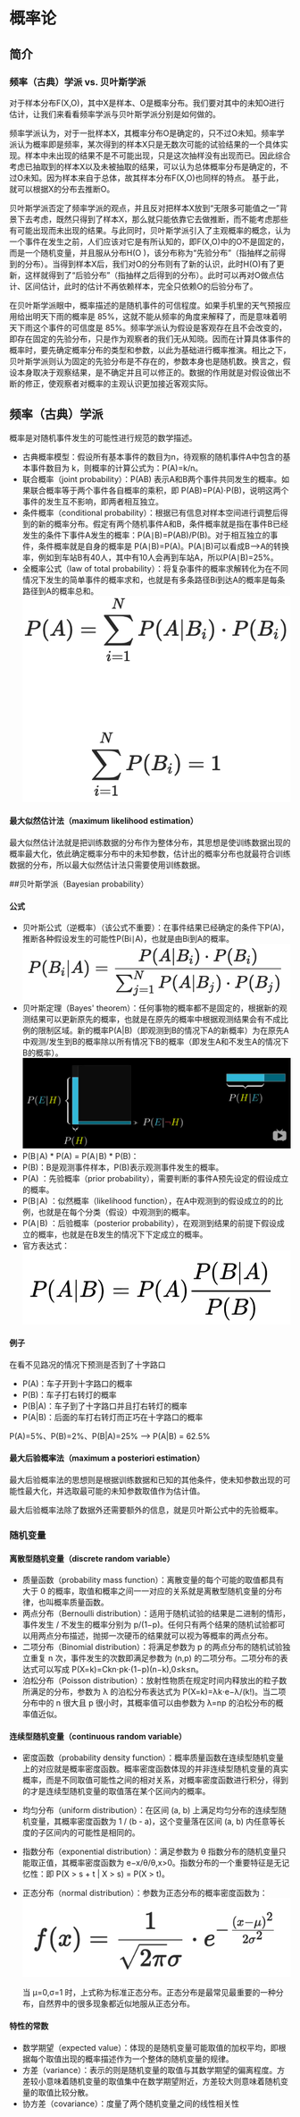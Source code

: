

# 概率论

## 简介

### 频率（古典）学派 vs. 贝叶斯学派

对于样本分布F(X,O)，其中X是样本、O是概率分布。我们要对其中的未知O进行估计，让我们来看看频率学派与贝叶斯学派分别是如何做的。

频率学派认为，对于一批样本X，其概率分布O是确定的，只不过O未知。频率学派认为概率即是频率，某次得到的样本X只是无数次可能的试验结果的一个具体实现。样本中未出现的结果不是不可能出现，只是这次抽样没有出现而已。因此综合考虑已抽取到的样本X以及未被抽取的结果，可以认为总体概率分布是确定的，不过O未知。因为样本来自于总体，故其样本分布F(X,O)也同样的特点。  基于此，就可以根据X的分布去推断O。

贝叶斯学派否定了频率学派的观点，并且反对把样本X放到“无限多可能值之一”背景下去考虑，既然只得到了样本X，那么就只能依靠它去做推断，而不能考虑那些有可能出现而未出现的结果。与此同时，贝叶斯学派引入了主观概率的概念，认为一个事件在发生之前，人们应该对它是有所认知的，即F(X,O)中的O不是固定的，而是一个随机变量，并且服从分布H(O )，该分布称为“先验分布”（指抽样之前得到的分布）。当得到样本X后，我们对O的分布则有了新的认识，此时H(O)有了更新，这样就得到了“后验分布”（指抽样之后得到的分布）。此时可以再对O做点估计、区间估计，此时的估计不再依赖样本，完全只依赖O的后验分布了。

在贝叶斯学派眼中，概率描述的是随机事件的可信程度。如果手机里的天气预报应用给出明天下雨的概率是 85%，这就不能从频率的角度来解释了，而是意味着明天下雨这个事件的可信度是 85%。频率学派认为假设是客观存在且不会改变的，即存在固定的先验分布，只是作为观察者的我们无从知晓。因而在计算具体事件的概率时，要先确定概率分布的类型和参数，以此为基础进行概率推演。相比之下，贝叶斯学派则认为固定的先验分布是不存在的，参数本身也是随机数。换言之，假设本身取决于观察结果，是不确定并且可以修正的。数据的作用就是对假设做出不断的修正，使观察者对概率的主观认识更加接近客观实际。


## 频率（古典）学派

概率是对随机事件发生的可能性进行规范的数学描述。

- 古典概率模型：假设所有基本事件的数目为n，待观察的随机事件A中包含的基本事件数目为 k，则概率的计算公式为：P(A)=k/n。
- 联合概率（joint probability）：P(AB) 表示A和B两个事件共同发生的概率。如果联合概率等于两个事件各自概率的乘积，即 P(AB)=P(A)⋅P(B)，说明这两个事件的发生互不影响，即两者相互独立。
- 条件概率（conditional probability）：根据已有信息对样本空间进行调整后得到的新的概率分布。假定有两个随机事件A和B，条件概率就是指在事件B已经发生的条件下事件A发生的概率：P(A∣B)=P(AB)/P(B)。对于相互独立的事件，条件概率就是自身的概率是 P(A∣B)=P(A)。P(A∣B)可以看成B-->A的转换率，例如到车站B有40人，其中有10人会再到车站A，所以P(A∣B)=25%。
- 全概率公式（law of total probability）：将复杂事件的概率求解转化为在不同情况下发生的简单事件的概率求和，也就是有多条路径Bi到达A的概率是每条路径到A的概率总和。![image-20200208213044063](figures/image-20200208213044063.png) 

#### 最大似然估计法（maximum likelihood estimation）

最大似然估计法就是把训练数据的分布作为整体分布，其思想是使训练数据出现的概率最大化，依此确定概率分布中的未知参数，估计出的概率分布也就最符合训练数据的分布，所以最大似然估计法只需要使用训练数据。

##贝叶斯学派（Bayesian probability）

#### 公式

- 贝叶斯公式（逆概率）（该公式不重要）：在事件结果已经确定的条件下P(A)，推断各种假设发生的可能性P(Bi∣A)，也就是由Bi到A的概率。![image-20200208213502370](figures/image-20200208213502370.png)
- 贝叶斯定理（Bayes' theorem）：任何事物的概率都不是固定的，根据新的观测结果可以更新原先的概率，也就是在原先的概率中根据观测结果会有不成比例的限制区域。新的概率P(A|B)（即观测到B的情况下A的新概率）为在原先A中观测/发生到B的概率除以所有情况下B的概率（即发生A和不发生A的情况下B的概率）。![image-20200305084202851](figures/image-20200305084202851.png)
-  P(B∣A) \* P(A) = P(A∣B)  \* P(B)：
  - P(B)：B是观测事件样本，P(B)表示观测事件发生的概率。
  - P(A) ：先验概率（prior probability），需要判断的事件A预先设定的假设成立的概率。
  - P(B∣A) ：似然概率（likelihood function），在A中观测到的假设成立的的比例，也就是在每个分类（假设）中观测到的概率。
  - P(A∣B) ：后验概率（posterior probability），在观测到结果的前提下假设成立的概率，也就是在B发生的情况下下定成立的概率。
- 官方表达式：![image-20200209084317003](figures/image-20200209084317003.png)

#### 例子

在看不见路况的情况下预测是否到了十字路口

- P(A)：车子开到十字路口的概率
- P(B)：车子打右转灯的概率
- P(B|A)：车子到了十字路口并且打右转灯的概率
- P(A|B)：后面的车打右转灯而正巧在十字路口的概率

P(A)=5%、P(B)=2%、P(B|A)=25% --> P(A|B) = 62.5%

#### 最大后验概率法（maximum a posteriori estimation）

最大后验概率法的思想则是根据训练数据和已知的其他条件，使未知参数出现的可能性最大化，并选取最可能的未知参数取值作为估计值。

最大后验概率法除了数据外还需要额外的信息，就是贝叶斯公式中的先验概率。

### 随机变量

#### 离散型随机变量（discrete random variable）

- 质量函数（probability mass function）：离散变量的每个可能的取值都具有大于 0 的概率，取值和概率之间一一对应的关系就是离散型随机变量的分布律，也叫概率质量函数。
- 两点分布（Bernoulli  distribution）：适用于随机试验的结果是二进制的情形，事件发生 / 不发生的概率分别为  p/(1−p)。任何只有两个结果的随机试验都可以用两点分布描述，抛掷一次硬币的结果就可以视为等概率的两点分布。
- 二项分布（Binomial  distribution）：将满足参数为 p 的两点分布的随机试验独立重复 n 次，事件发生的次数即满足参数为 (n,p)  的二项分布。二项分布的表达式可以写成 P(X=k)=Ckn⋅pk⋅(1−p)(n−k),0≤k≤n。
- 泊松分布（Poisson  distribution）：放射性物质在规定时间内释放出的粒子数所满足的分布，参数为 λ 的泊松分布表达式为  P(X=k)=λk⋅e−λ/(k!)。当二项分布中的 n 很大且 p 很小时，其概率值可以由参数为 λ=np 的泊松分布的概率值近似。



#### 连续型随机变量（continuous random variable）

- 密度函数（probability density function）：概率质量函数在连续型随机变量上的对应就是概率密度函数。概率密度函数体现的并非连续型随机变量的真实概率，而是不同取值可能性之间的相对关系，对概率密度函数进行积分，得到的才是连续型随机变量的取值落在某个区间内的概率。

- 均匀分布（uniform distribution）：在区间 (a, b) 上满足均匀分布的连续型随机变量，其概率密度函数为 1 / (b - a)，这个变量落在区间 (a, b) 内任意等长度的子区间内的可能性是相同的。

- 指数分布（exponential distribution）：满足参数为 θ 指数分布的随机变量只能取正值，其概率密度函数为 e−x/θ/θ,x>0。指数分布的一个重要特征是无记忆性：即 P(X > s + t | X > s) = P(X > t)。

- 正态分布（normal distribution）：参数为正态分布的概率密度函数为：![image-20200209092852269](figures/image-20200209092852269.png)

  当 μ=0,σ=1 时，上式称为标准正态分布。正态分布是最常见最重要的一种分布，自然界中的很多现象都近似地服从正态分布。

#### 特性的常数

- 数学期望（expected value）：体现的是随机变量可能取值的加权平均，即根据每个取值出现的概率描述作为一个整体的随机变量的规律。
- 方差（variance）：表示的则是随机变量的取值与其数学期望的偏离程度。方差较小意味着随机变量的取值集中在数学期望附近，方差较大则意味着随机变量的取值比较分散。
- 协方差（covariance）：度量了两个随机变量之间的线性相关性